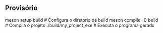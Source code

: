 ## Provisório
meson setup build           # Configura o diretório de build
meson compile -C build       # Compila o projeto
./build/my_project_exe       # Executa o programa gerado
